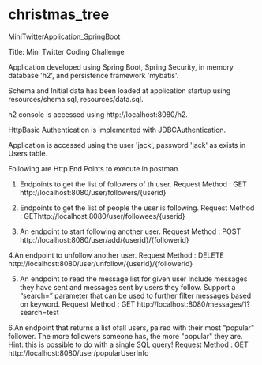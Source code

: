 # christmas_tree
MiniTwitterApplication_SpringBoot

Title: Mini Twitter Coding Challenge

Application developed using Spring Boot, Spring Security, in memory database 'h2', and persistence framework 'mybatis'.

Schema and Initial data has been loaded at application startup using resources/shema.sql, resources/data.sql.

h2 console is accessed using http://localhost:8080/h2. 

HttpBasic Authentication is implemented with JDBCAuthentication. 

Application is accessed using the user 'jack', password 'jack' as exists in Users table.

Following are Http End Points to execute in postman


1. Endpoints to get the list of followers of th user.
Request Method : GET http://localhost:8080/user/followers/{userid}

2. Endpoints to get the list of people the user is following.
Request Method : GEThttp://localhost:8080/user/followees/{userid}

3.  An endpoint to start following another user. 
Request Method : POST http://localhost:8080/user/add/{userid}/{followerid}

4.An endpoint to unfollow another user. 
  Request Method : DELETE http://localhost:8080/user/unfollow/{userid}/{followerid}

5. An endpoint to read the message list for given user  Include messages they have sent and messages sent by users they     follow. Support a “search=” parameter that can be used to further filter messages based on keyword.
 Request Method : GET http://localhost:8080/messages/1?search=test

6.An endpoint that returns a list ofall users, paired with their most "popular" follower. The more followers someone has, the more "popular" they are. Hint: this is possible to do with a single SQL query!
Request Method : GET http://localhost:8080/user/popularUserInfo




